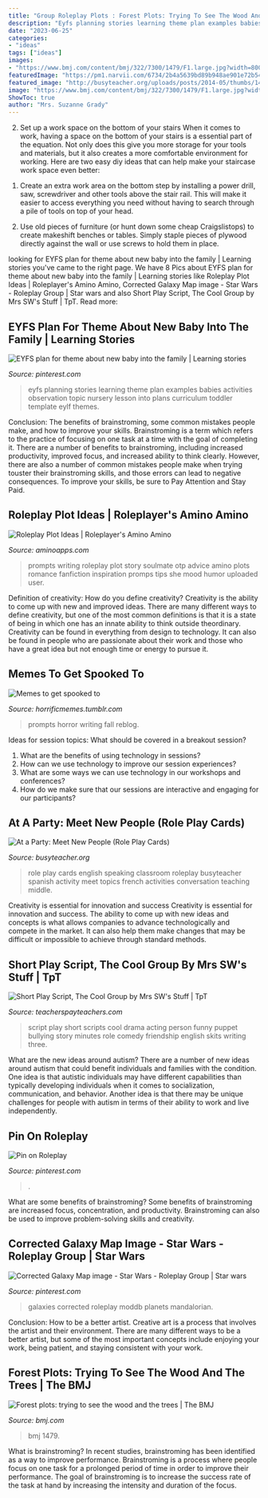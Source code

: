 ```yaml
---
title: "Group Roleplay Plots : Forest Plots: Trying To See The Wood And The Trees"
description: "Eyfs planning stories learning theme plan examples babies activities observation topic nursery lesson into plans curriculum toddler template eylf themes"
date: "2023-06-25"
categories:
- "ideas"
tags: ["ideas"]
images:
- "https://www.bmj.com/content/bmj/322/7300/1479/F1.large.jpg?width=800&amp;height=600"
featuredImage: "https://pm1.narvii.com/6734/2b4a5639bd89b948ae901e72b5448d76c8bd895cv2_hq.jpg"
featured_image: "http://busyteacher.org/uploads/posts/2014-05/thumbs/1400848206_at-a-party_rpcards.png"
image: "https://www.bmj.com/content/bmj/322/7300/1479/F1.large.jpg?width=800&amp;height=600"
ShowToc: true
author: "Mrs. Suzanne Grady"
---
```



2) Set up a work space on the bottom of your stairs
When it comes to work, having a space on the bottom of your stairs is a essential part of the equation. Not only does this give you more storage for your tools and materials, but it also creates a more comfortable environment for working. Here are two easy diy ideas that can help make your staircase work space even better:
1. Create an extra work area on the bottom step by installing a power drill, saw, screwdriver and other tools above the stair rail. This will make it easier to access everything you need without having to search through a pile of tools on top of your head.

2. Use old pieces of furniture (or hunt down some cheap Craigslistops) to create makeshift benches or tables. Simply staple pieces of plywood directly against the wall or use screws to hold them in place.

	

		
looking for EYFS plan for theme about new baby into the family | Learning stories you've came to the right page. We have 8 Pics about EYFS plan for theme about new baby into the family | Learning stories like Roleplay Plot Ideas | Roleplayer&#039;s Amino Amino, Corrected Galaxy Map image - Star Wars - Roleplay Group | Star wars and also Short Play Script, The Cool Group by Mrs SW&#039;s Stuff | TpT. Read more:
		
    
## EYFS Plan For Theme About New Baby Into The Family | Learning Stories

<img loading=lazy src="https://i.pinimg.com/originals/1f/59/a9/1f59a9a4abb69e1ba2881f636706fb63.jpg" onerror="this.onerror=null;this.src='https://tse3.mm.bing.net/th?id=OIP.VuNxh6Qw4cOHwvcU48NzDgHaEJ&amp;pid=15.1';" alt="EYFS plan for theme about new baby into the family | Learning stories">

_Source: pinterest.com_

>eyfs planning stories learning theme plan examples babies activities observation topic nursery lesson into plans curriculum toddler template eylf themes. 

	

Conclusion: The benefits of brainstroming, some common mistakes people make, and how to improve your skills.
Brainstroming is a term which refers to the practice of focusing on one task at a time with the goal of completing it. There are a number of benefits to brainstroming, including increased productivity, improved focus, and increased ability to think clearly. However, there are also a number of common mistakes people make when trying touster their brainstroming skills, and those errors can lead to negative consequences. To improve your skills, be sure to Pay Attention and Stay Paid.

    
## Roleplay Plot Ideas | Roleplayer&#039;s Amino Amino

<img loading=lazy src="https://pm1.narvii.com/6734/2b4a5639bd89b948ae901e72b5448d76c8bd895cv2_hq.jpg" onerror="this.onerror=null;this.src='https://tse3.mm.bing.net/th?id=OIP.cUbVkZ0kPhlfUuL7ho2pZwHaKa&amp;pid=15.1';" alt="Roleplay Plot Ideas | Roleplayer&#039;s Amino Amino">

_Source: aminoapps.com_

>prompts writing roleplay plot story soulmate otp advice amino plots romance fanfiction inspiration promps tips she mood humor uploaded user. 

	

Definition of creativity: How do you define creativity?
Creativity is the ability to come up with new and improved ideas. There are many different ways to define creativity, but one of the most common definitions is that it is a state of being in which one has an innate ability to think outside theordinary. Creativity can be found in everything from design to technology. It can also be found in people who are passionate about their work and those who have a great idea but not enough time or energy to pursue it.

    
## Memes To Get Spooked To

<img loading=lazy src="https://66.media.tumblr.com/e2052f08dace3b086866dbcc087d8cd6/tumblr_pett2yU9lF1uxaw48o1_1280.png" onerror="this.onerror=null;this.src='https://tse4.mm.bing.net/th?id=OIP.VBK_vKLp28Dl1XGtXUluZQHaMr&amp;pid=15.1';" alt="Memes to get spooked to">

_Source: horrificmemes.tumblr.com_

>prompts horror writing fall reblog. 

	

Ideas for session topics: What should be covered in a breakout session?
1. What are the benefits of using technology in sessions? 
2. How can we use technology to improve our session experiences? 
3. What are some ways we can use technology in our workshops and conferences? 
4. How do we make sure that our sessions are interactive and engaging for our participants?

    
## At A Party: Meet New People (Role Play Cards)

<img loading=lazy src="http://busyteacher.org/uploads/posts/2014-05/thumbs/1400848206_at-a-party_rpcards.png" onerror="this.onerror=null;this.src='https://tse1.mm.bing.net/th?id=OIP.WPgVjrqyYB_et3yygzNtYAHaGK&amp;pid=15.1';" alt="At a Party: Meet New People (Role Play Cards)">

_Source: busyteacher.org_

>role play cards english speaking classroom roleplay busyteacher spanish activity meet topics french activities conversation teaching middle. 

	

Creativity is essential for innovation and success
Creativity is essential for innovation and success. The ability to come up with new ideas and concepts is what allows companies to advance technologically and compete in the market. It can also help them make changes that may be difficult or impossible to achieve through standard methods.

    
## Short Play Script, The Cool Group By Mrs SW&#039;s Stuff | TpT

<img loading=lazy src="https://ecdn.teacherspayteachers.com/thumbitem/Short-Play-Script-The-Cool-Group-2537334-1500873573/original-2537334-1.jpg" onerror="this.onerror=null;this.src='https://tse1.mm.bing.net/th?id=OIP._QL8dR3yapnOO3avSJxtwQAAAA&amp;pid=15.1';" alt="Short Play Script, The Cool Group by Mrs SW&#039;s Stuff | TpT">

_Source: teacherspayteachers.com_

>script play short scripts cool drama acting person funny puppet bullying story minutes role comedy friendship english skits writing three. 

	

What are the new ideas around autism?
There are a number of new ideas around autism that could benefit individuals and families with the condition. One idea is that autistic individuals may have different capabilities than typically developing individuals when it comes to socialization, communication, and behavior. Another idea is that there may be unique challenges for people with autism in terms of their ability to work and live independently.

    
## Pin On Roleplay

<img loading=lazy src="https://i.pinimg.com/originals/79/fb/1b/79fb1bc8630325889dc5f4992cb556f3.jpg" onerror="this.onerror=null;this.src='https://tse3.mm.bing.net/th?id=OIP.OR43jTvDdaBpWEv0G9GBpAHaJ3&amp;pid=15.1';" alt="Pin on Roleplay">

_Source: pinterest.com_

>. 

	

What are some benefits of brainstroming?
Some benefits of brainstroming are increased focus, concentration, and productivity. Brainstroming can also be used to improve problem-solving skills and creativity.

    
## Corrected Galaxy Map Image - Star Wars - Roleplay Group | Star Wars

<img loading=lazy src="https://i.pinimg.com/736x/26/97/61/269761166b0408d271d39109a07170bc--galaxy-map-about-space.jpg" onerror="this.onerror=null;this.src='https://tse4.mm.bing.net/th?id=OIP.EcCwS2G2yR42wglJKOLINQD6D6&amp;pid=15.1';" alt="Corrected Galaxy Map image - Star Wars - Roleplay Group | Star wars">

_Source: pinterest.com_

>galaxies corrected roleplay moddb planets mandalorian. 

	

Conclusion: How to be a better artist.
Creative art is a process that involves the artist and their environment. There are many different ways to be a better artist, but some of the most important concepts include enjoying your work, being patient, and staying consistent with your work.

    
## Forest Plots: Trying To See The Wood And The Trees | The BMJ

<img loading=lazy src="https://www.bmj.com/content/bmj/322/7300/1479/F1.large.jpg?width=800&amp;height=600" onerror="this.onerror=null;this.src='https://tse4.mm.bing.net/th?id=OIP.RuwNdJ19br7LiynbjXniDQHaE1&amp;pid=15.1';" alt="Forest plots: trying to see the wood and the trees | The BMJ">

_Source: bmj.com_

>bmj 1479. 

	

What is brainstroming?
In recent studies, brainstroming has been identified as a way to improve performance. Brainstroming is a process where people focus on one task for a prolonged period of time in order to improve their performance. The goal of brainstroming is to increase the success rate of the task at hand by increasing the intensity and duration of the focus.

